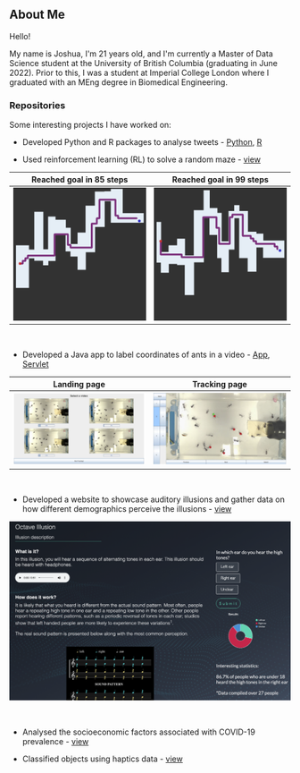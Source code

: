 ## About Me

Hello!

My name is Joshua, I'm 21 years old, and I'm currently a Master of Data Science student at the University of British Columbia (graduating in June 2022). Prior to this, I was a student at Imperial College London where I graduated with an MEng degree in Biomedical Engineering.

### Repositories

Some interesting projects I have worked on:

- Developed Python and R packages to analyse tweets - [Python](https://github.com/UBC-MDS/pytextprep), [R](https://github.com/UBC-MDS/textprepr)

- Used reinforcement learning (RL) to solve a random maze - [view](https://github.com/joshsia/random-maze-rl)

Reached goal in 85 steps             |  Reached goal in 99 steps
:-------------------------:|:-------------------------:
![solved-maze1](https://github.com/joshsia/random-maze-rl/blob/main/solved-maze2.png)  |  ![solved-maze2](https://github.com/joshsia/random-maze-rl/blob/main/solved-maze3.png)

<br />

- Developed a Java app to label coordinates of ants in a video - [App](https://github.com/joshsia/Ants), [Servlet](https://github.com/joshsia/AntsServlet)

Landing page             |  Tracking page
:-------------------------:|:-------------------------:
![landing-page](https://github.com/joshsia/Ants/blob/main/ui_images/landing-page.png)  |  ![tracking-page](https://github.com/joshsia/Ants/blob/main/ui_images/tracking-page.png)

<br />

- Developed a website to showcase auditory illusions and gather data on how different demographics perceive the illusions - [view](https://github.com/joshsia/auditory-illusions)

![illusion-page](https://github.com/joshsia/auditory-illusions/blob/main/ui_img/illusion-page.png)

<br />

- Analysed the socioeconomic factors associated with COVID-19 prevalence - [view](https://github.com/UBC-MDS/DSCI_522_US_social_determinants_of_health_by_county)

- Classified objects using haptics data - [view](https://github.com/joshsia/haptics-classification)
